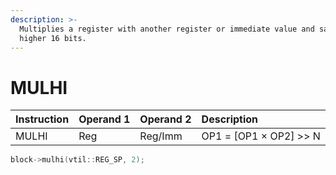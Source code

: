 ```yaml
---
description: >-
  Multiplies a register with another register or immediate value and saves the
  higher 16 bits.
---
```


# MULHI

| Instruction | Operand 1 | Operand 2 | Description |
| :--- | :--- | :--- | :--- |
| MULHI | Reg | Reg/Imm | OP1 = \[OP1 × OP2\] &gt;&gt; N |

```cpp
block->mulhi(vtil::REG_SP, 2);
```


